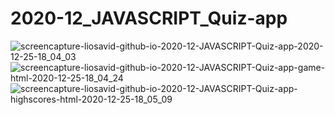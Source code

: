 # 2020-12_JAVASCRIPT_Quiz-app

![screencapture-liosavid-github-io-2020-12-JAVASCRIPT-Quiz-app-2020-12-25-18_04_03](https://user-images.githubusercontent.com/53694931/103140197-d2011300-46db-11eb-9ab4-96157f99a9c9.png)
![screencapture-liosavid-github-io-2020-12-JAVASCRIPT-Quiz-app-game-html-2020-12-25-18_04_24](https://user-images.githubusercontent.com/53694931/103140199-d3cad680-46db-11eb-8b11-a955e30ede4e.png)
![screencapture-liosavid-github-io-2020-12-JAVASCRIPT-Quiz-app-highscores-html-2020-12-25-18_05_09](https://user-images.githubusercontent.com/53694931/103140200-d5949a00-46db-11eb-83bf-afc41675b57f.png)
